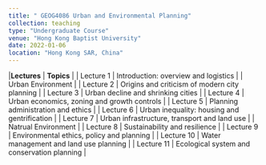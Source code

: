 ```yaml
---
title: " GEOG4086 Urban and Environmental Planning"
collection: teaching
type: "Undergraduate Course"
venue: "Hong Kong Baptist University"
date: 2022-01-06
location: "Hong Kong SAR, China"
---
```


|**Lectures**         | **Topics**                                    |
| Lecture 1           | Introduction: overview and logistics          |
| Urban Environment   |
| Lecture 2           | Origins and criticism of modern city planning |
| Lecture 3           | Urban decline and shrinking cities            |
| Lecture 4           | Urban economics, zoning and growth controls   |
| Lecture 5           | Planning administration and ethics            |
| Lecture 6           | Urban inequality: housing and gentrification  |
| Lecture 7           | Urban infrastructure, transport and land use  |
| Natrual Environment |
| Lecture 8           | Sustainability and resilience                 |
| Lecture 9           | Environmental ethics, policy and planning     |
| Lecture 10          | Water management and land use planning        |
| Lecture 11          | Ecological system and conservation planning   |